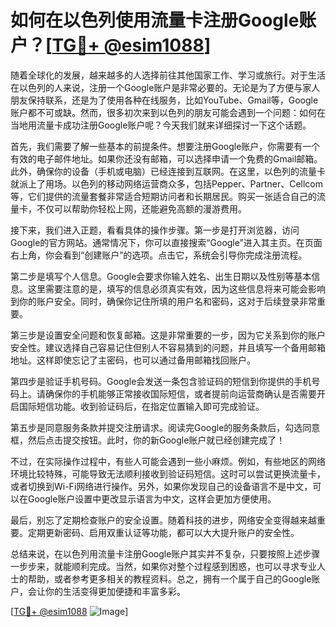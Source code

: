 # 如何在以色列使用流量卡注册Google账户？[[TG💪+ @esim1088](https://t.me/s/esim1088)]

随着全球化的发展，越来越多的人选择前往其他国家工作、学习或旅行。对于生活在以色列的人来说，注册一个Google账户是非常必要的。无论是为了方便与家人朋友保持联系，还是为了使用各种在线服务，比如YouTube、Gmail等，Google账户都不可或缺。然而，很多初次来到以色列的朋友可能会遇到一个问题：如何在当地用流量卡成功注册Google账户呢？今天我们就来详细探讨一下这个话题。

首先，我们需要了解一些基本的前提条件。想要注册Google账户，你需要有一个有效的电子邮件地址。如果你还没有邮箱，可以选择申请一个免费的Gmail邮箱。此外，确保你的设备（手机或电脑）已经连接到互联网。在这里，以色列的流量卡就派上了用场。以色列的移动网络运营商众多，包括Pepper、Partner、Cellcom等，它们提供的流量套餐非常适合短期访问者和长期居民。购买一张适合自己的流量卡，不仅可以帮助你轻松上网，还能避免高额的漫游费用。

接下来，我们进入正题，看看具体的操作步骤。第一步是打开浏览器，访问Google的官方网站。通常情况下，你可以直接搜索“Google”进入其主页。在页面右上角，你会看到“创建账户”的选项。点击它，系统会引导你完成注册流程。

第二步是填写个人信息。Google会要求你输入姓名、出生日期以及性别等基本信息。这里需要注意的是，填写的信息必须真实有效，因为这些信息将来可能会影响到你的账户安全。同时，确保你记住所填的用户名和密码，这对于后续登录非常重要。

第三步是设置安全问题和恢复邮箱。这是非常重要的一步，因为它关系到你的账户安全性。建议选择自己容易记住但别人不容易猜到的问题，并且填写一个备用邮箱地址。这样即使忘记了主密码，也可以通过备用邮箱找回账户。

第四步是验证手机号码。Google会发送一条包含验证码的短信到你提供的手机号码上。请确保你的手机能够正常接收国际短信，或者提前向运营商确认是否需要开启国际短信功能。收到验证码后，在指定位置输入即可完成验证。

第五步是同意服务条款并提交注册请求。阅读完Google的服务条款后，勾选同意框，然后点击提交按钮。此时，你的新Google账户就已经创建完成了！

不过，在实际操作过程中，有些人可能会遇到一些小麻烦。例如，有些地区的网络环境比较特殊，可能导致无法顺利接收到验证码短信。这时可以尝试更换流量卡，或者切换到Wi-Fi网络进行操作。另外，如果你发现自己的设备语言不是中文，可以在Google账户设置中更改显示语言为中文，这样会更加方便使用。

最后，别忘了定期检查账户的安全设置。随着科技的进步，网络安全变得越来越重要。定期更新密码、启用双重认证等功能，都可以大大提升账户的安全性。

总结来说，在以色列用流量卡注册Google账户其实并不复杂，只要按照上述步骤一步步来，就能顺利完成。当然，如果你对整个过程感到困惑，也可以寻求专业人士的帮助，或者参考更多相关的教程资料。总之，拥有一个属于自己的Google账户，会让你的生活变得更加便捷和丰富多彩。

[[TG💪+ @esim1088](https://t.me/s/esim1088) ![Image](https://i.postimg.cc/4NQfJmqS/Snipaste-2025-05-13-00-14-12.png)]